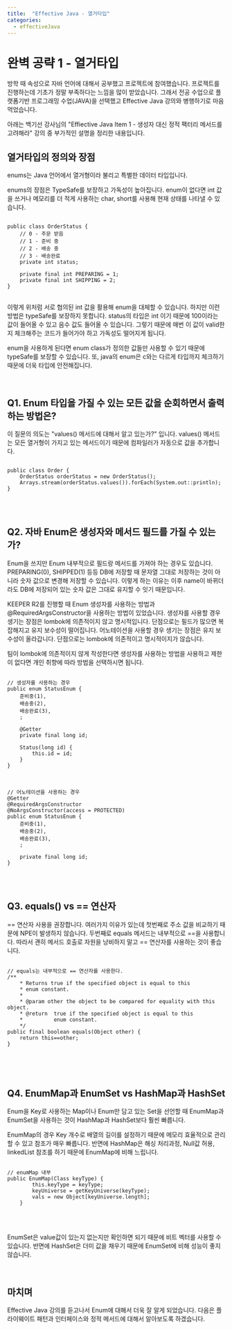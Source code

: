 ```yaml
---
title:  "Effective Java - 열거타입"
categories:
  - effectiveJava
---
```


# 완벽 공략 1 - 열거타입
방학 때 속성으로 자바 언어에 대해서 공부했고 프로젝트에 참여했습니다. 프로젝트를 진행하는데 기초가 정말 부족하다는 느낌을 많이 받았습니다. 그래서 전공 수업으로 플랫폼기반 프로그래밍 수업(JAVA)을 선택했고 Effective Java 강의와 병행하기로 마음먹었습니다.

아래는 백기선 강사님의 "Effiective Java Item 1 - 생성자 대신 정적 팩터리 메서드를 고려해라" 강의 중 부가적인 설명을 정리한 내용입니다.


## 열거타입의 정의와 장점
enums는 Java 언어에서 열거형이라 불리고 특별한 데이터 타입입니다.

enums의 장점은 TypeSafe를 보장하고 가독성이 높아집니다. enum이 없다면 int 값을 쓰거나 메모리를 더 적게 사용하는 char, short를 사용해 현재 상태를 나타낼 수 있습니다. 

<pre>
<code>
public class OrderStatus {
    // 0 - 주문 받음
    // 1 - 준비 중
    // 2 - 배송 중
    // 3 - 배송완료
    private int status;

    private final int PREPARING = 1;
    private final int SHIPPING = 2;
}
</code>
</pre>

이렇게 위처럼 서로 협의된 int 값을 활용해 enum을 대체할 수 있습니다. 하지만 이런 방법은 typeSafe를 보장하지 못합니다. status의 타입은 int 이기 때문에 100이라는 값이 들어올 수 있고 음수 값도 들어올 수 있습니다. 그렇기 때문에 매번 이 값이 valid한지 체크해주는 코드가 들어가야 하고 가독성도 떨어지게 됩니다.

enum을 사용하게 된다면 enum class가 정의한 값들만 사용할 수 있기 때문에 typeSafe를 보장할 수 있습니다. 또, java의 enum은 c와는 다르게 타입까지 체크하기 때문에 더욱 타입에 안전해집니다.

<br>

## Q1. Enum 타입을 가질 수 있는 모든 값을 순회하면서 출력하는 방법은?
이 질문의 의도는 "values() 메서드에 대해서 알고 있는가?" 입니다. values() 메서드는 모든 열거형이 가지고 있는 메서드이기 때문에 컴파일러가 자동으로 값을 추가합니다.

<pre>
<code>
public class Order {
    OrderStatus orderStatus = new OrderStatus();
    Arrays.stream(orderStatus.values()).forEach(System.out::println);
}
</code>
</pre>

<br>

## Q2. 자바 Enum은 생성자와 메서드 필드를 가질 수 있는가?
Enum을 쓰지만 Enum 내부적으로 필드랑 메서드를 가져야 하는 경우도 있습니다. PREPARING(0), SHIPPED(1) 등등 DB에 저장할 때 문자열 그대로 저장하는 것이 아니라 숫자 값으로 변경해 저장할 수 있습니다. 이렇게 하는 이유는 이후 name이 바뀌더라도 DB에 저장되어 있는 숫자 값은 그대로 유지할 수 잇기 때문입니다.

KEEPER R2를 진행할 때 Enum 생성자를 사용하는 방법과 @RequiredArgsConstructor을 사용하는 방법이 있었습니다. 생성자를 사용할 경우 생기는 장점은 lombok에 의존적이지 않고 명시적입니다. 단점으로는 필드가 많으면 복잡해지고 유지 보수성이 떨어집니다. 어노테이션을 사용할 경우 생기는 장점은 유지 보수성이 올라갑니다. 단점으로는 lombok에 의존적이고 명시적이지가 않습니다.

팀이 lombok에 의존적이지 않게 작성한다면 생성자를 사용하는 방법을 사용하고 제한이 없다면 개인 취향에 따라 방법을 선택하시면 됩니다.

<pre>
<code>
// 생성자를 사용하는 경우
public enum StatusEnum {
    준비중(1),
    배송중(2),
    배송완료(3),
    ;

    @Getter
    private final long id;

    Status(long id) {
        this.id = id;
    }
}
</code>
</pre>

<pre>
<code>
// 어노테이션을 사용하는 경우
@Getter
@RequiredArgsConstructor
@NoArgsConstructor(access = PROTECTED)
public enum StatusEnum {
    준비중(1),
    배송중(2),
    배송완료(3),
    ;

    private final long id;
}
</code>
</pre>

<br>

## Q3. equals() vs == 연산자
== 연산자 사용을 권장합니다. 여러가지 이유가 있는데 첫번째로 주소 값을 비교하기 때문에 NPE이 발생하지 않습니다. 두번째로 equals 메서드는 내부적으로 ==을 사용합니다. 따라서 괜히 메서드 호출로 자원을 낭비하지 말고 == 연산자를 사용하는 것이 좋습니다. 

<pre>
<code>
// equals는 내부적으로 == 연산자를 사용한다.
/**
    * Returns true if the specified object is equal to this
    * enum constant.
    *
    * @param other the object to be compared for equality with this object.
    * @return  true if the specified object is equal to this
    *          enum constant.
    */
public final boolean equals(Object other) {
    return this==other;
}

</code>
</pre>

<br>


## Q4. EnumMap과 EnumSet vs HashMap과 HashSet
Enum을 Key로 사용하는 Map이나 Enum만 담고 있는 Set을 선언할 때 EnumMap과 EnumSet을 사용하는 것이 HashMap과 HashSet보다 훨씬 빠릅니다.

EnumMap의 경우 Key 개수로 배열의 길이를 설정하기 때문에 메모리 효율적으로 관리할 수 있고 참조가 매우 빠릅니다. 반면에 HashMap은 해싱 처리과정, Null값 허용, linkedList 참조를 하기 때문에 EnumMap에 비해 느립니다.

<pre>
<code>
// enumMap 내부
public EnumMap(Class<K> keyType) {
        this.keyType = keyType;
        keyUniverse = getKeyUniverse(keyType);
        vals = new Object[keyUniverse.length];
    }
</code>
</pre>

<br>

EnumSet은 value값이 있는지 없는지만 확인하면 되기 때문에 비트 벡터를 사용할 수 있습니다. 반면에 HashSet은 더미 값을 채우기 때문에 EnumSet에 비해 성능이 좋지 않습니다.


<br>

## 마치며
Effective Java 강의를 듣고나서 Enum에 대해서 더욱 잘 알게 되었습니다. 다음은 플라이웨이트 패턴과 인터페이스와 정적 메서드에 대해서 알아보도록 하겠습니다.
